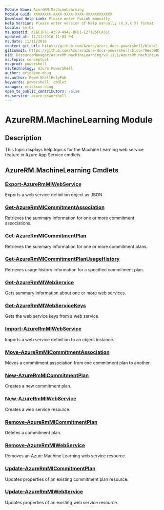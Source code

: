 ```yaml
---
Module Name: AzureRM.MachineLearning
Module Guid: XXXXXXXX-XXXX-XXXX-XXXX-XXXXXXXXXXXX
Download Help Link: Please enter FwLink manually
Help Version: Please enter version of help manually (X.X.X.X) format
Locale: en-US
ms.assetid: A16C1F6C-A3F9-4942-BFD1-E27185FCA56C
updated_at: 11/11/2016 11:03 PM
ms.date: 11/11/2016
content_git_url: https://github.com/Azure/azure-docs-powershell/blob/live/azureps-cmdlets-docs/ResourceManager/AzureRM.MachineLearning/v0.11.1/AzureRM.MachineLearning.md
gitcommit: https://github.com/Azure/azure-docs-powershell/blob/79eeb985ea480979357fb4695832a0c3d29a48bf/azureps-cmdlets-docs/ResourceManager/AzureRM.MachineLearning/v0.11.1/AzureRM.MachineLearning.md
uid: ResourceManager/AzureRM.MachineLearning/v0.11.1/AzureRM.MachineLearning.md
ms.topic: conceptual
ms.prod: powershell
ms.technology: Azure PowerShell
author: erickson-doug
ms.author: PowerShellHelpPub
keywords: powershell, cmdlet
manager: erickson-doug
open_to_public_contributors: False
ms.service: azure-powershell
---
```


# AzureRM.MachineLearning Module
## Description
This topic displays help topics for the Machine Learning web service feature in Azure App Service cmdlets.

## AzureRM.MachineLearning Cmdlets
### [Export-AzureRmMlWebService](Export-AzureRmMlWebService.md)
Exports a web service definition object as JSON.

### [Get-AzureRmMlCommitmentAssociation](Get-AzureRmMlCommitmentAssociation.md)
Retrieves the summary information for one or more commitment associations.

### [Get-AzureRmMlCommitmentPlan](Get-AzureRmMlCommitmentPlan.md)
Retrieves the summary information for one or more commitment plans.

### [Get-AzureRmMlCommitmentPlanUsageHistory](Get-AzureRmMlCommitmentPlanUsageHistory.md)
Retrieves usage history information for a specified commitment plan.

### [Get-AzureRmMlWebService](Get-AzureRmMlWebService.md)
Gets summary information about one or more web services.

### [Get-AzureRmMlWebServiceKeys](Get-AzureRmMlWebServiceKeys.md)
Gets the web service keys from a web service.

### [Import-AzureRmMlWebService](Import-AzureRmMlWebService.md)
Imports a web service definition to an object instance.

### [Move-AzureRmMlCommitmentAssociation](Move-AzureRmMlCommitmentAssociation.md)
Moves a commitment association from one commitment plan to another.

### [New-AzureRmMlCommitmentPlan](New-AzureRmMlCommitmentPlan.md)
Creates a new commitment plan.

### [New-AzureRmMlWebService](New-AzureRmMlWebService.md)
Creates a web service resource.

### [Remove-AzureRmMlCommitmentPlan](Remove-AzureRmMlCommitmentPlan.md)
Deletes a commitment plan.

### [Remove-AzureRmMlWebService](Remove-AzureRmMlWebService.md)
Removes an Azure Machine Learning web service resource.

### [Update-AzureRmMlCommitmentPlan](Update-AzureRmMlCommitmentPlan.md)
Updates properties of an existing commitment plan resource.

### [Update-AzureRmMlWebService](Update-AzureRmMlWebService.md)
Updates properties of an existing web service resource.

